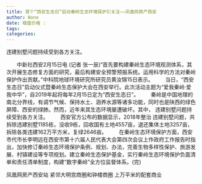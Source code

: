 ```yaml
---
title: 首个“西安生态日”启动秦岭生态环境保护引关注——凤凰网房产西安
author: None
date: 楼盘价格 : 
tags: 
categories: 
---
```

违建别墅问题持续受到各方关注。
<!-- more -->
　　中新社西安2月15日电 (记者 张一辰)“首先要构建秦岭生态环境观测体系，其次开展生态修复方面的研究，最后构建安全预警预报系统。运用科学的方法对秦岭保护作出贡献。”中科院地球环境研究所研究员黄汝锦15日表示。
　　当日，“西安生态日”启动仪式暨秦岭生态保护大会在西安举行。此次活动主题为“爱我秦岭·爱我中华”，自2019年起将每年2月15日定为“西安生态日”。
　　秦岭是中国地理的南北分界线，有调节气候、保持水土、涵养水源等诸多功能，同时也是陕西的绿色屏障、西安的绿肺。然而，近年来其生态环境屡遭破坏。其中，
违建别墅问题持续受到各方关注。
　　西安官方公布的数据显示，2018年整治
违建别墅问题，共拆除违建别墅1185栋，没收9栋，回收国有土地4557亩，退还集体土地3257亩，拆除各类违建162万平方米，复绿2646亩。
　　在秦岭生态环境保护方面，西安市代市长李明远在西安市第十六届人民代表大会第四次会议上作政府工作报告时指出，加快修订秦岭生态环境保护条例、规划、办法，完善生物多样性保护、旅游发展、村镇建设等专项规划。建立秦岭生态保护基金，实行秦岭生态环境保护负面清单和责任清单制度，构建“数字秦岭”全方位监督体系。(完)
                        
                        
                        
                        
                                        
                    
                    
                
                    
                    
                    
                
                    
                
凤凰网房产西安站
紧邻大明宫商圈和钟楼商圈
上万平米的配套商业
	                        
	                    
	                        
	                    
